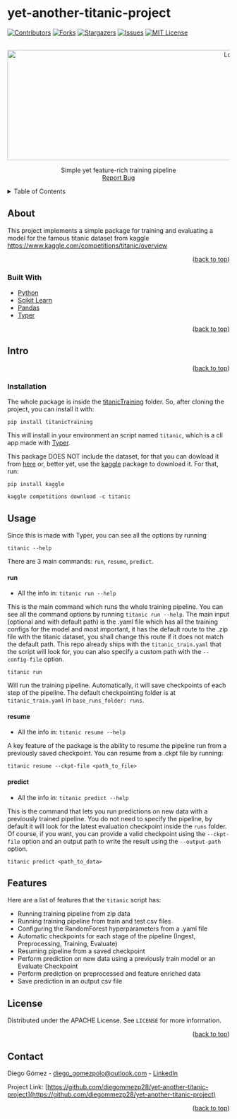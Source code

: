 # yet-another-titanic-project
<div id="top"></div>
<!--
*** Thanks for checking out the Best-README-Template. If you have a suggestion
*** that would make this better, please fork the repo and create a pull request
*** or simply open an issue with the tag "enhancement".
*** Don't forget to give the project a star!
*** Thanks again! Now go create something AMAZING! :D
-->



<!-- PROJECT SHIELDS -->
<!--
*** I'm using markdown "reference style" links for readability.
*** Reference links are enclosed in brackets [ ] instead of parentheses ( ).
*** See the bottom of this document for the declaration of the reference variables
*** for contributors-url, forks-url, etc. This is an optional, concise syntax you may use.
*** https://www.markdownguide.org/basic-syntax/#reference-style-links
-->
[![Contributors][contributors-shield]][contributors-url]
[![Forks][forks-shield]][forks-url]
[![Stargazers][stars-shield]][stars-url]
[![Issues][issues-shield]][issues-url]
[![MIT License][license-shield]][license-url]



<!-- ![descarga](https://github.com/diegommezp28/yet-another-titanic-project/assets/47110686/e1dd81d9-b693-424d-aa34-322738669ec1) -->

<!-- PROJECT LOGO -->
<br />
<div align="center">
    <img src="https://github.com/diegommezp28/yet-another-titanic-project/assets/47110686/e1dd81d9-b693-424d-aa34-322738669ec1" alt="Logo" width="1000" height="250">
  </a>

  <p align="center">
  Simple yet feature-rich training pipeline
  
  </br>
    <a href="https://github.com/diegommezp28/yet-another-titanic-project/issues">Report Bug</a>
    
  </p>
</div>



<!-- TABLE OF CONTENTS -->
<details>
  <summary>Table of Contents</summary>
  <ol>
    <li>
      <a href="#about-the-project">About</a>
      <ul>
        <li><a href="#built-with">Built with</a></li>
      </ul>
    </li>
    <li>
      <a href="#getting-started">Intro</a>
      <ul>
        <li><a href="#installation">Installation</a></li>
      </ul>
    </li>
    <li><a href="#usage">Use</a></li>
    <li><a href="#license">License</a></li>
    <li><a href="#contact">Contact</a></li>
  </ol>
</details>



<!-- ABOUT THE PROJECT -->
## About
This project implements a simple package for training and evaluating a model for the famous titanic dataset from kaggle 
https://www.kaggle.com/competitions/titanic/overview


 <!-- ![image](https://user-images.githubusercontent.com/47110686/140454973-b1c7e6d5-f593-44b9-8c8f-f2ad8fbee495.png)

![image](https://user-images.githubusercontent.com/47110686/140455106-92ebd036-3800-4523-81dd-476ce8daafa4.png)

![image](https://user-images.githubusercontent.com/47110686/140455159-83d70615-09bb-4f05-a3cf-ba389d9afc1e.png) -->


<p align="right">(<a href="#top">back to top</a>)</p>



### Built With

* [Python](https://www.python.org/)
* [Scikit Learn](https://scikit-learn.org/)
* [Pandas](https://pandas.pydata.org/)
* [Typer](https://typer.tiangolo.com/)

<p align="right">(<a href="#top">back to top</a>)</p>



<!-- GETTING STARTED -->
## Intro

<p align="right">(<a href="#top">back to top</a>)</p>

### Installation
The whole package is inside the [titanicTraining](https://github.com/diegommezp28/yet-another-titanic-project/tree/main/titanicTraining) folder. So, after cloning the project, you can install it with:

```
pip install titanicTraining
```

This will install in your environment an script named `titanic`, which is a cli app made with [Typer](https://typer.tiangolo.com/). 

This package DOES NOT include the dataset, for that you can dowload it from [here](https://www.kaggle.com/competitions/titanic/overview) or, better yet, use the [kaggle](https://pypi.org/project/kaggle/) package to download it. For that, run:

```
pip install kaggle
```

```
kaggle competitions download -c titanic
```




## Usage

Since this is made with Typer, you can see all the options by running

```
titanic --help
```

There are 3 main commands: `run`, `resume`, `predict`. 

#### run

* All the info in: `titanic run --help`

This is the main command which runs the whole training pipeline. You can see all the command options by running `titanic run --help`.
The main input (optional and with default path) is the .yaml file which has all the training configs for the model and most important, it has the default route to the .zip file with the titanic dataset, you shall change this route if it does not match the default path. 
This repo already ships with the `titanic_train.yaml` that the script will look for, you can also specify a custom path with the `--config-file` option. 

```
titanic run
```
Will run the training pipeline. Automatically, it will save checkpoints of each step of the pipeline. The default checkpointing folder is at `titanic_train.yaml` in `base_runs_folder: runs`.

#### resume

* All the info in: `titanic resume --help`

A key feature of the package is the ability to resume the pipeline run from a previously saved checkpoint. You can resume from a .ckpt file by running:

```
titanic resume --ckpt-file <path_to_file>
```
#### predict

* All the info in: `titanic predict --help`

This is the command that lets you run predictions on new data with a previously trained pipeline. You do not need to specify the pipeline, by default it will look for the latest evaluation checkpoint inside the `runs` folder. Of course, if you want, you can provide a valid checkpoint using the `--ckpt-file` option and an output path to write the result using the `--output-path` option.

```
titanic predict <path_to_data>
```

## Features

Here are a list of features that the `titanic` script has:
* Running training pipeline from zip data
* Running training pipeline from train and test csv files
* Configuring the RandomForest hyperparameters from a .yaml file
* Automatic checkpoints for each stage of the pipeline (Ingest, Preprocessing, Training, Evaluate)
* Resuming pipeline from a saved  checkpoint
* Perform prediction on new data using a previously train model or an Evaluate Checkpoint
* Perform prediction on preprocessed and feature enriched data
* Save prediction in an output csv file


<!-- LICENSE -->
## License

Distributed under the APACHE License. See `LICENSE` for more information.

<p align="right">(<a href="#top">back to top</a>)</p>



<!-- CONTACT -->
## Contact

Diego Gómez  - diego_gomezpolo@outlook.com - [LinkedIn](https://www.linkedin.com/in/diegomezp28/)

Project Link: [https://github.com/diegommezp28/yet-another-titanic-project](https://github.com/diegommezp28/yet-another-titanic-project)

<p align="right">(<a href="#top">back to top</a>)</p>



<!-- MARKDOWN LINKS & IMAGES -->
<!-- https://www.markdownguide.org/basic-syntax/#reference-style-links -->
[contributors-shield]: https://img.shields.io/github/contributors/diegommezp28/yet-another-titanic-project.svg?style=for-the-badge
[contributors-url]: https://github.com/diegommezp28/yet-another-titanic-project/graphs/contributors
[forks-shield]: https://img.shields.io/github/forks/diegommezp28/yet-another-titanic-project.svg?style=for-the-badge
[forks-url]: https://github.com/diegommezp28/yet-another-titanic-project/network/members
[stars-shield]: https://img.shields.io/github/stars/diegommezp28/yet-another-titanic-project.svg?style=for-the-badge
[stars-url]: https://github.com/diegommezp28/yet-another-titanic-project/stargazers
[issues-shield]: https://img.shields.io/github/issues/diegommezp28/yet-another-titanic-project.svg?style=for-the-badge
[issues-url]: https://github.com/diegommezp28/yet-another-titanic-project/issues
[license-shield]: https://img.shields.io/github/license/diegommezp28/yet-another-titanic-project.svg?style=for-the-badge
[license-url]: https://github.com/diegommezp28/yet-another-titanic-project/blob/master/LICENSE
[product-screenshot]: images/screenshot.png

